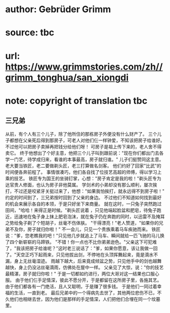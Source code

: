 # author: Gebrüder Grimm
# source: tbc
# url: https://www.grimmstories.com/zh//grimm_tonghua/san_xiongdi
# note: copyright of translation tbc

## 三兄弟 

从前，有个人有三个儿子，除了他所住的那栋房子外便没有什么财产了。
三个儿子都想在父亲死后得到那房子，可老人对他们仨一样钟爱，不知该把房子给谁好。
不过他可以把房子卖掉再把钱分给他们呀！
可房子是祖上传下来的，老人舍不得卖它。
终于他想出了个好主意，他把三个儿子叫到跟前说："现在你们都出门去各学一门艺，待学成归来，看谁的本事最高，房子就归谁。"
儿子们挺赞同这主意。 老大要当铁匠，老二要做剃头匠，老三打算做名剑客。
他们约好了回家"比武"的时间便各奔前程了。
事情很凑巧，他们各自找了位技艺高超的师傅，得以学习上乘的技艺。
铁匠专为国王的坐骑钉掌，心想："房子肯定是我的啦！"剃头匠专为达官贵人修面，也认为房子非他莫属。
学剑术的小弟却没有那么顺利，屡次挨打，不过还是咬紧牙关挺过来了，他想："如果我怕挨打，就永远得不到房子啦！"
约定的时间到了，三兄弟按时回到了父亲的身边。
不过他们不知道如何找到最好的机会来展示各自的本领，于是只好坐下来商量。
就在这时，一只兔子突然跑过田间，"哈哈！来得正是时候。"剃头匠说着
，只见他端起脸盆和肥皂，待兔子跑近，迅速地在兔子身上抹上肥皂泡沫，就在兔子仍在奔跑的同时，以迅雷不及掩耳之势给兔子剃了个短胡子，丝毫不伤体肤。
"干得漂亮！"老人赞道，"如果你的兄弟不及你，房子就归你啦！"
不一会儿，只见一个贵族乘着马车疾驰而来。
铁匠说："爹，您老瞧我的吧！"只见他几步就追上了马车、瞬间就给一匹飞驰的马儿换了四个新崭崭的马蹄铁。
"不错！你一点也不比你弟弟逊色。"父亲这下可犯难了，"我该把房子给谁呢？"这时老三说话了："爹，如果你愿意，该让我做一回了。"天空正巧下起雨来，只见他拔出剑，不停地在头顶挥舞起来，竟是滴水不漏，身上无丝毫湿迹。
雨越下越大，后来竟成倾盆之势，只见他手中的剑也越舞越快，身上仍没沾丝毫滴雨，仿佛处在屋中一样。
父亲见了大惊，说："你的技艺最精湛，房子就归你啦！"
于是一切都如约进行，两位大哥对这一结果也口服心服。
由于他们仨手足情深，彼此不愿分开，于是都留在这所房子里，各施其艺。
由于他们都各有一门绝活，且人又聪明，于是赚了很多钱。
于是他们一同过着幸福的生活，一直到老。
最后兄弟中的一个得病先去世了，其他两位悲伤不已，不久他们也相继去世，因为他们是那样的手足情深，人们把他们合埋在同一个坟墓里。
